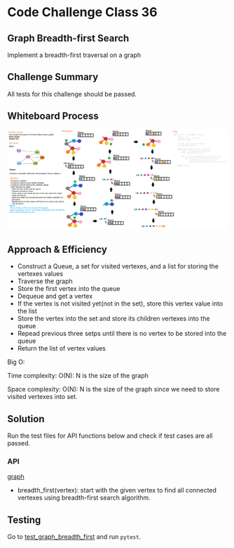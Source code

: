# Code Challenge Class 36
## Graph Breadth-first Search
Implement a breadth-first traversal on a graph

## Challenge Summary
All tests for this challenge should be passed.

## Whiteboard Process
![breadth_first](breadth_first.png)

## Approach & Efficiency
- Construct a Queue, a set for visited vertexes, and a list for storing the vertexes values
- Traverse the graph
- Store the first vertex into the queue
- Dequeue and get a vertex
- If the vertex is not visited yet(not in the set), store this vertex value into the list
- Store the vertex into the set and store its children vertexes into the queue
- Repead previous three setps until there is no vertex to be stored into the queue
- Return the list of vertex values

Big O:

Time complexity: O(N): N is the size of the graph

Space complexity: O(N): N is the size of the graph since we need to store visited vertexes into set.

## Solution
Run the test files for API functions below and check if test cases are all passed.

### API

[graph](../../data_structures/graph.py)
- breadth_first(vertex): start with the given vertex to find all connected vertexes using breadth-first search algorithm.

## Testing

Go to [test_graph_breadth_first](../../tests/code_challenges/test_graph_breadth_first.py) and run ``pytest``.

